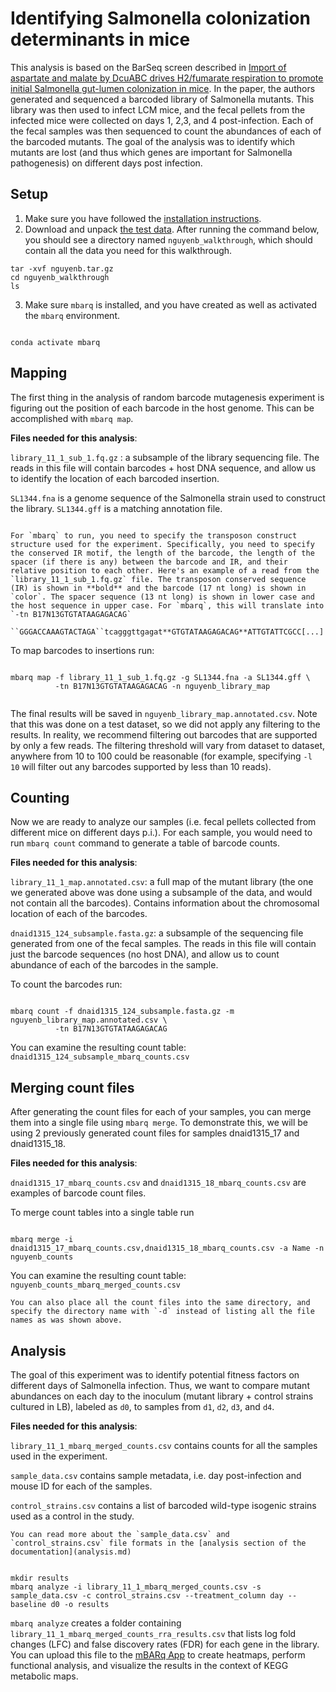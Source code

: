 # Identifying Salmonella colonization determinants in mice

This analysis is based on the BarSeq screen described in [Import of aspartate and malate by DcuABC drives H2/fumarate respiration to promote initial Salmonella gut-lumen colonization in mice](https://doi.org/10.1016%2Fj.chom.2020.04.013).
In the paper, the authors generated and sequenced a barcoded library of Salmonella mutants. This library was then used to infect LCM mice, and the fecal pellets from the infected mice were collected on days 1, 2,3, and 4 post-infection. Each of the fecal samples was then sequenced to count the abundances of each of the barcoded mutants. The goal of the analysis was to identify which mutants are lost (and thus which genes are important for Salmonella pathogenesis) on different days post infection. 



## Setup

1. Make sure you have followed the [installation instructions](install.md).
2. Download and unpack [the test data](walkthrough_downloads/nguyenb.tar.gz). After running the command below, you should see a directory named `nguyenb_walkthrough`, which should contain all the data you need for this walkthrough. 

```shell
tar -xvf nguyenb.tar.gz
cd nguyenb_walkthrough
ls 
```


3. Make sure `mbarq` is installed, and you have created as well as activated the `mbarq` environment.

```shell

conda activate mbarq

```


## Mapping 

The first thing in the analysis of random barcode mutagenesis experiment is figuring out the position of each barcode in the host genome. This can be accomplished with `mbarq map`.

**Files needed for this analysis**:

`library_11_1_sub_1.fq.gz` : a subsample of the library sequencing file. The reads in this file will contain barcodes + host DNA sequence, and allow us to identify the location of each barcoded insertion.

`SL1344.fna` is a genome sequence of the Salmonella strain used to construct the library. `SL1344.gff` is a matching annotation file. 

```{note}

For `mbarq` to run, you need to specify the transposon construct structure used for the experiment. Specifically, you need to specify the conserved IR motif, the length of the barcode, the length of the spacer (if there is any) between the barcode and IR, and their relative position to each other. Here's an example of a read from the `library_11_1_sub_1.fq.gz` file. The transposon conserved sequence (IR) is shown in **bold** and the barcode (17 nt long) is shown in `color`. The spacer sequence (13 nt long) is shown in lower case and the host sequence in upper case. For `mbarq`, this will translate into `-tn B17N13GTGTATAAGAGACAG`

``GGGACCAAAGTACTAGA``tcagggttgagat**GTGTATAAGAGACAG**ATTGTATTCGCC[...]

```

To map barcodes to insertions run:

```shell

mbarq map -f library_11_1_sub_1.fq.gz -g SL1344.fna -a SL1344.gff \
          -tn B17N13GTGTATAAGAGACAG -n nguyenb_library_map
          
```

The final results will be saved in `nguyenb_library_map.annotated.csv`. Note that this was done on a test dataset, so we did not apply any filtering to the results. In reality, we recommend filtering out barcodes that are supported by only a few reads. The filtering threshold will vary from dataset to dataset, anywhere from 10 to 100 could be reasonable (for example, specifying `-l 10` will filter out any barcodes supported by less than 10 reads). 


## Counting

Now we are ready to analyze our samples (i.e. fecal pellets collected from different mice on different days p.i.). For each sample, you would need to run `mbarq count` command to generate a table of barcode counts.


**Files needed for this analysis**:

`library_11_1_map.annotated.csv`: a full map of the mutant library (the one we generated above was done using a subsample of the data, and would not contain all the barcodes). Contains information about the chromosomal location of each of the barcodes.

`dnaid1315_124_subsample.fasta.gz`: a subsample of the sequencing file generated from one of the fecal samples. The reads in this file will contain just the barcode sequences (no host DNA), and allow us to count abundance of each of the barcodes in the sample.

To count the barcodes run:

```shell

mbarq count -f dnaid1315_124_subsample.fasta.gz -m nguyenb_library_map.annotated.csv \
          -tn B17N13GTGTATAAGAGACAG 

```

You can examine the resulting count table: `dnaid1315_124_subsample_mbarq_counts.csv`


## Merging count files

After generating the count files for each of your samples, you can merge them into a single file using `mbarq merge`. To demonstrate this, we will be using 2 previously generated count files for samples dnaid1315_17 and dnaid1315_18.

**Files needed for this analysis**:

`dnaid1315_17_mbarq_counts.csv` and `dnaid1315_18_mbarq_counts.csv` are examples of barcode count files. 

To merge count tables into a single table run

```shell

mbarq merge -i dnaid1315_17_mbarq_counts.csv,dnaid1315_18_mbarq_counts.csv -a Name -n nguyenb_counts

```
You can examine the resulting count table: `nguyenb_counts_mbarq_merged_counts.csv`


```{note}
You can also place all the count files into the same directory, and specify the directory name with `-d` instead of listing all the file names as was shown above.

```


## Analysis

The goal of this experiment was to identify potential fitness factors on different days of Salmonella infection. Thus, we want to compare mutant abundances on each day to the inoculum (mutant library + control strains cultured in LB), labeled as `d0`, to samples from `d1`, `d2`, `d3`, and `d4`.



**Files needed for this analysis**:

`library_11_1_mbarq_merged_counts.csv` contains counts for all the samples used in the experiment. 

`sample_data.csv` contains sample metadata, i.e. day post-infection and mouse ID for each of the samples. 

`control_strains.csv` contains a list of barcoded wild-type isogenic strains used as a control in the study.

```{note}
You can read more about the `sample_data.csv` and `control_strains.csv` file formats in the [analysis section of the documentation](analysis.md)

```

```shell

mkdir results
mbarq analyze -i library_11_1_mbarq_merged_counts.csv -s sample_data.csv -c control_strains.csv --treatment_column day --baseline d0 -o results 

```
`mbarq analyze` creates a folder containing `library_11_1_mbarq_merged_counts_rra_results.csv` that lists log fold changes (LFC) and false discovery rates (FDR) for each gene in the library. You can upload this file to the [mBARq App](https://microbiomics.io/tools/mbarq-app/) to create heatmaps, perform functional analysis, and visualize the results in the context of KEGG metabolic maps.





